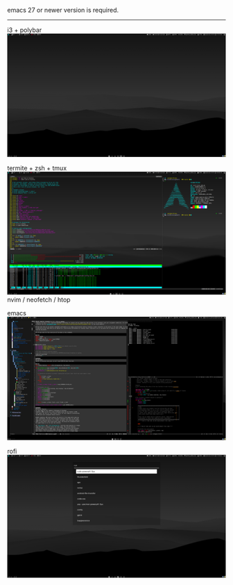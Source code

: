 emacs 27 or newer version is required.

------------------------------------

i3 + polybar
![Alt_text](./assets/polybar.png)

termite + zsh + tmux
![Alt text](./assets/terminal.png)
nvim / neofetch / htop

emacs
![Alt_text](./assets/emacs.png)

rofi
![Alt_text](./assets/rofi.png)
